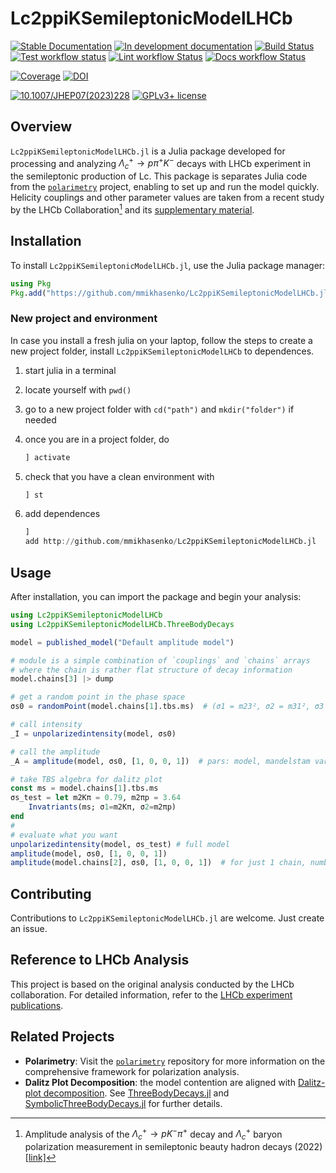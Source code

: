 # Lc2ppiKSemileptonicModelLHCb

[![Stable Documentation](https://img.shields.io/badge/docs-stable-blue.svg)](https://mmikhasenko.github.io/Lc2ppiKSemileptonicModelLHCb.jl/stable)
[![In development documentation](https://img.shields.io/badge/docs-dev-blue.svg)](https://mmikhasenko.github.io/Lc2ppiKSemileptonicModelLHCb.jl/dev)
[![Build Status](https://github.com/mmikhasenko/Lc2ppiKSemileptonicModelLHCb.jl/workflows/Test/badge.svg)](https://github.com/mmikhasenko/Lc2ppiKSemileptonicModelLHCb.jl/actions)
[![Test workflow status](https://github.com/mmikhasenko/Lc2ppiKSemileptonicModelLHCb.jl/actions/workflows/Test.yml/badge.svg?branch=main)](https://github.com/mmikhasenko/Lc2ppiKSemileptonicModelLHCb.jl/actions/workflows/Test.yml?query=branch%3Amain)
[![Lint workflow Status](https://github.com/mmikhasenko/Lc2ppiKSemileptonicModelLHCb.jl/actions/workflows/Lint.yml/badge.svg?branch=main)](https://github.com/mmikhasenko/Lc2ppiKSemileptonicModelLHCb.jl/actions/workflows/Lint.yml?query=branch%3Amain)
[![Docs workflow Status](https://github.com/mmikhasenko/Lc2ppiKSemileptonicModelLHCb.jl/actions/workflows/Docs.yml/badge.svg?branch=main)](https://github.com/mmikhasenko/Lc2ppiKSemileptonicModelLHCb.jl/actions/workflows/Docs.yml?query=branch%3Amain)

[![Coverage](https://codecov.io/gh/mmikhasenko/Lc2ppiKSemileptonicModelLHCb.jl/branch/main/graph/badge.svg)](https://codecov.io/gh/mmikhasenko/Lc2ppiKSemileptonicModelLHCb.jl)
[![DOI](https://zenodo.org/badge/DOI/FIXME)](https://doi.org/FIXME)

[![10.1007/JHEP07(2023)228](<https://zenodo.org/badge/doi/10.1007/JHEP07(2023)228.svg>)](<https://doi.org/10.1007/JHEP07(2023)228>)
[![GPLv3+ license](https://img.shields.io/badge/License-GPLv3+-blue.svg)](https://www.gnu.org/licenses/gpl-3.0-standalone.html)

## Overview

`Lc2ppiKSemileptonicModelLHCb.jl` is a Julia package developed for processing and analyzing $\Lambda^+_c \to p \pi^+ K^-$ decays with LHCb experiment in the semileptonic production of Lc. This package is separates Julia code from the [`polarimetry`](https://github.com/ComPWA/polarimetry) project, enabling to set up and run the model quickly.
Helicity couplings and other parameter values are taken from a recent study by the LHCb Collaboration[^1] and its [supplementary material](https://cds.cern.ch/record/2824328/files).

[^1]: Amplitude analysis of the $\Lambda^+_c \to p K^- \pi^+$ decay and $\Lambda^+_c$ baryon polarization measurement in semileptonic beauty hadron decays (2022) [[link]](https://inspirehep.net/literature/2132745)

## Installation

To install `Lc2ppiKSemileptonicModelLHCb.jl`, use the Julia package manager:

```julia
using Pkg
Pkg.add("https://github.com/mmikhasenko/Lc2ppiKSemileptonicModelLHCb.jl")  # this code
```

### New project and environment

In case you install a fresh julia on your laptop,
follow the steps to create a new project folder, install `Lc2ppiKSemileptonicModelLHCb` to dependences.

1. start julia in a terminal
2. locate yourself with `pwd()`
3. go to a new project folder with `cd("path")` and `mkdir("folder")` if needed
4. once you are in a project folder, do

    ```julia
    ] activate
    ```

5. check that you have a clean environment with

    ```julia
    ] st
    ```

6. add dependences

    ```julia
    ]
    add http://github.com/mmikhasenko/Lc2ppiKSemileptonicModelLHCb.jl
    ```

## Usage

After installation, you can import the package and begin your analysis:

```julia
using Lc2ppiKSemileptonicModelLHCb
using Lc2ppiKSemileptonicModelLHCb.ThreeBodyDecays

model = published_model("Default amplitude model")

# module is a simple combination of `couplings` and `chains` arrays
# where the chain is rather flat structure of decay information
model.chains[3] |> dump

# get a random point in the phase space
σs0 = randomPoint(model.chains[1].tbs.ms)  # (σ1 = m23², σ2 = m31², σ3 = m12²)

# call intensity
_I = unpolarizedintensity(model, σs0)

# call the amplitude
_A = amplitude(model, σs0, [1, 0, 0, 1])  # pars: model, mandelstam variables, helicity values

# take TBS algebra for dalitz plot
const ms = model.chains[1].tbs.ms
σs_test = let m2Kπ = 0.79, m2πp = 3.64
    Invatriants(ms; σ1=m2Kπ, σ2=m2πp)
end
#
# evaluate what you want
unpolarizedintensity(model, σs_test) # full model
amplitude(model, σs0, [1, 0, 0, 1])
amplitude(model.chains[2], σs0, [1, 0, 0, 1])  # for just 1 chain, number 2
```

## Contributing

Contributions to `Lc2ppiKSemileptonicModelLHCb.jl` are welcome. Just create an issue.

## Reference to LHCb Analysis

This project is based on the original analysis conducted by the LHCb collaboration. For detailed information, refer to the [LHCb experiment publications](https://lhcb-public.web.cern.ch/en/Publications/en).

## Related Projects

- **Polarimetry**: Visit the [`polarimetry`](https://github.com/ComPWA/polarimetry) repository for more information on the comprehensive framework for polarization analysis.
- **Dalitz Plot Decomposition**: the model contention are aligned with [Dalitz-plot decomposition](https://journals.aps.org/prd/abstract/10.1103/PhysRevD.101.034033).
  See [ThreeBodyDecays.jl](https://github.com/mmikhasenko/ThreeBodyDecays.jl) and [SymbolicThreeBodyDecays.jl](https://github.com/mmikhasenko/SymbolicThreeBodyDecays.jl) for further details.
